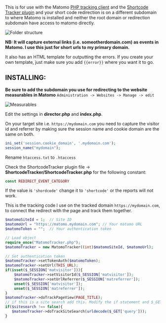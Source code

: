 This is for use with the Matomo [PHP tracking client](https://github.com/matomo-org/matomo-php-tracker) and the [Shortcode Tracker plugin](https://github.com/mgazdzik/plugin-ShortcodeTracker) and your short code redirection is on a different subdomain to where Matomo is installed and neither the root domain or redirection subdomain have access to matomo directly.

![Folder structure](https://res.cloudinary.com/league-of-true-love/image/upload/v1599754872/folders.jpg)

**NB: It will capture external links (i.e. someotherdomain.com) as events in Matomo. I use this just for short urls to my primary domain.**

It also has an HTML template for outputting the errors. If you create your own template, just make sure you add `{{error}}` where you want it to go.

## INSTALLING:

**Be sure to add the subdomain you use for redirecting to the website measurables in Matomo** `Administration -> Websites -> Manage -> edit`

![Measurables](https://res.cloudinary.com/league-of-true-love/image/upload/v1599754877/measurable.jpg)

Edit the settings in **director.php** and **index.php**.

On your target site i.e. `https://mydomain.com` you need to capture the visitor id and referrer by making sure the session name and cookie domain are the same on both.
```php
ini_set('session.cookie_domain', '.mydomain.com');
session_name("mydomain");
```
Rename `htaccess.txt` to `.htaccess`

Check the ShortcodeTracker plugin file -> **ShortcodeTracker/ShortcodeTracker.php** for the following constant:
```php
const REDIRECT_EVENT_CATEGORY
```
If the value is `'shordcode'` change it to `'shortcode'` or the reports will not work.

This is the tracking code I use on the tracked domain `https://mydomain.com`, to connect the redirect with the page and track them together.
```php
$matomoSiteId = 1;  // Site ID
$matomoUrl = "https://matomo.mydomain.com"; // Your matomo URL
$matomoToken = "";  // Your authentication token

// Load object
require_once("MatomoTracker.php");
$matomoTracker = new MatomoTracker((int)$matomoSiteId, $matomoUrl);
    
// Set authentication token
$matomoTracker->setTokenAuth($matomoToken);
$matomoTracker->setUrl(THIS_URL);
if(isset($_SESSION['matvisitor'])){
    $matomoTracker->setVisitorId($_SESSION['matvisitor']);
    $matomoTracker->setUrlReferrer($_SESSION['matreferrer']);
    unset($_SESSION['matvisitor']);
    unset($_SESSION['matreferrer']);
}
$matomoTracker->doTrackPageView(PAGE_TITLE);
// if this is a site search add this. Modify the if statement and $_GET variable to your needs
if($sitesearch !== false){
   $matomoTracker->doTrackSiteSearch(urldecode($_GET['query']));
}
```
